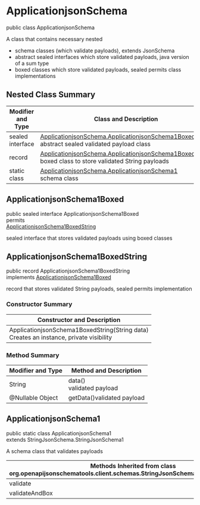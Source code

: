 # ApplicationjsonSchema
public class ApplicationjsonSchema<br>

A class that contains necessary nested
- schema classes (which validate payloads), extends JsonSchema
- abstract sealed interfaces which store validated payloads, java version of a sum type
- boxed classes which store validated payloads, sealed permits class implementations

## Nested Class Summary
| Modifier and Type | Class and Description |
| ----------------- | ---------------------- |
| sealed interface | [ApplicationjsonSchema.ApplicationjsonSchema1Boxed](#applicationjsonschema1boxed)<br> abstract sealed validated payload class |
| record | [ApplicationjsonSchema.ApplicationjsonSchema1BoxedString](#applicationjsonschema1boxedstring)<br> boxed class to store validated String payloads |
| static class | [ApplicationjsonSchema.ApplicationjsonSchema1](#applicationjsonschema1)<br> schema class |

## ApplicationjsonSchema1Boxed
public sealed interface ApplicationjsonSchema1Boxed<br>
permits<br>
[ApplicationjsonSchema1BoxedString](#applicationjsonschema1boxedstring)

sealed interface that stores validated payloads using boxed classes

## ApplicationjsonSchema1BoxedString
public record ApplicationjsonSchema1BoxedString<br>
implements [ApplicationjsonSchema1Boxed](#applicationjsonschema1boxed)

record that stores validated String payloads, sealed permits implementation

### Constructor Summary
| Constructor and Description |
| --------------------------- |
| ApplicationjsonSchema1BoxedString(String data)<br>Creates an instance, private visibility |

### Method Summary
| Modifier and Type | Method and Description |
| ----------------- | ---------------------- |
| String | data()<br>validated payload |
| @Nullable Object | getData()validated payload |

## ApplicationjsonSchema1
public static class ApplicationjsonSchema1<br>
extends StringJsonSchema.StringJsonSchema1

A schema class that validates payloads

| Methods Inherited from class org.openapijsonschematools.client.schemas.StringJsonSchema.StringJsonSchema1 |
| ------------------------------------------------------------------ |
| validate                                                           |
| validateAndBox                                                     |
